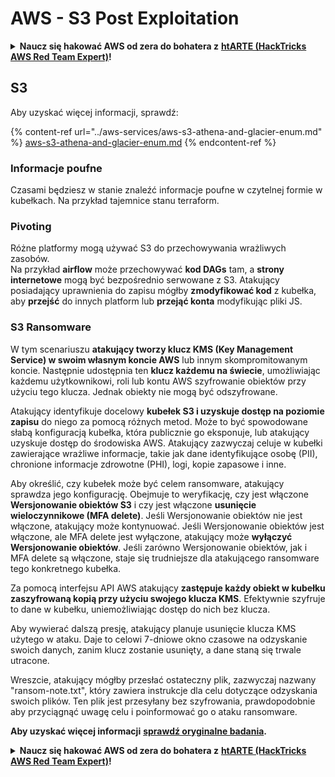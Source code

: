 # AWS - S3 Post Exploitation

<details>

<summary><strong>Naucz się hakować AWS od zera do bohatera z</strong> <a href="https://training.hacktricks.xyz/courses/arte"><strong>htARTE (HackTricks AWS Red Team Expert)</strong></a><strong>!</strong></summary>

Inne sposoby wsparcia HackTricks:

* Jeśli chcesz zobaczyć swoją **firmę reklamowaną w HackTricks** lub **pobrać HackTricks w formacie PDF**, sprawdź [**PLANY SUBSKRYPCYJNE**](https://github.com/sponsors/carlospolop)!
* Zdobądź [**oficjalne gadżety PEASS & HackTricks**](https://peass.creator-spring.com)
* Odkryj [**Rodzinę PEASS**](https://opensea.io/collection/the-peass-family), naszą kolekcję ekskluzywnych [**NFT**](https://opensea.io/collection/the-peass-family)
* **Dołącz do** 💬 [**grupy Discord**](https://discord.gg/hRep4RUj7f) lub [**grupy telegramowej**](https://t.me/peass) lub **śledź** nas na **Twitterze** 🐦 [**@hacktricks_live**](https://twitter.com/hacktricks_live)**.**
* **Podziel się swoimi sztuczkami hakerskimi, przesyłając PR-y do** [**HackTricks**](https://github.com/carlospolop/hacktricks) i [**HackTricks Cloud**](https://github.com/carlospolop/hacktricks-cloud) na GitHubie.

</details>

## S3

Aby uzyskać więcej informacji, sprawdź:

{% content-ref url="../aws-services/aws-s3-athena-and-glacier-enum.md" %}
[aws-s3-athena-and-glacier-enum.md](../aws-services/aws-s3-athena-and-glacier-enum.md)
{% endcontent-ref %}

### Informacje poufne

Czasami będziesz w stanie znaleźć informacje poufne w czytelnej formie w kubełkach. Na przykład tajemnice stanu terraform.

### Pivoting

Różne platformy mogą używać S3 do przechowywania wrażliwych zasobów.\
Na przykład **airflow** może przechowywać **kod DAGs** tam, a **strony internetowe** mogą być bezpośrednio serwowane z S3. Atakujący posiadający uprawnienia do zapisu mógłby **zmodyfikować kod** z kubełka, aby **przejść** do innych platform lub **przejąć konta** modyfikując pliki JS.

### S3 Ransomware

W tym scenariuszu **atakujący tworzy klucz KMS (Key Management Service) w swoim własnym koncie AWS** lub innym skompromitowanym koncie. Następnie udostępnia ten **klucz każdemu na świecie**, umożliwiając każdemu użytkownikowi, roli lub kontu AWS szyfrowanie obiektów przy użyciu tego klucza. Jednak obiekty nie mogą być odszyfrowane.

Atakujący identyfikuje docelowy **kubełek S3 i uzyskuje dostęp na poziomie zapisu** do niego za pomocą różnych metod. Może to być spowodowane słabą konfiguracją kubełka, która publicznie go eksponuje, lub atakujący uzyskuje dostęp do środowiska AWS. Atakujący zazwyczaj celuje w kubełki zawierające wrażliwe informacje, takie jak dane identyfikujące osobę (PII), chronione informacje zdrowotne (PHI), logi, kopie zapasowe i inne.

Aby określić, czy kubełek może być celem ransomware, atakujący sprawdza jego konfigurację. Obejmuje to weryfikację, czy jest włączone **Wersjonowanie obiektów S3** i czy jest włączone **usunięcie wieloczynnikowe (MFA delete)**. Jeśli Wersjonowanie obiektów nie jest włączone, atakujący może kontynuować. Jeśli Wersjonowanie obiektów jest włączone, ale MFA delete jest wyłączone, atakujący może **wyłączyć Wersjonowanie obiektów**. Jeśli zarówno Wersjonowanie obiektów, jak i MFA delete są włączone, staje się trudniejsze dla atakującego ransomware tego konkretnego kubełka.

Za pomocą interfejsu API AWS atakujący **zastępuje każdy obiekt w kubełku zaszyfrowaną kopią przy użyciu swojego klucza KMS**. Efektywnie szyfruje to dane w kubełku, uniemożliwiając dostęp do nich bez klucza.

Aby wywierać dalszą presję, atakujący planuje usunięcie klucza KMS użytego w ataku. Daje to celowi 7-dniowe okno czasowe na odzyskanie swoich danych, zanim klucz zostanie usunięty, a dane staną się trwale utracone.

Wreszcie, atakujący mógłby przesłać ostateczny plik, zazwyczaj nazwany "ransom-note.txt", który zawiera instrukcje dla celu dotyczące odzyskania swoich plików. Ten plik jest przesyłany bez szyfrowania, prawdopodobnie aby przyciągnąć uwagę celu i poinformować go o ataku ransomware.

**Aby uzyskać więcej informacji** [**sprawdź oryginalne badania**](https://rhinosecuritylabs.com/aws/s3-ransomware-part-1-attack-vector/)**.**

<details>

<summary><strong>Naucz się hakować AWS od zera do bohatera z</strong> <a href="https://training.hacktricks.xyz/courses/arte"><strong>htARTE (HackTricks AWS Red Team Expert)</strong></a><strong>!</strong></summary>

Inne sposoby wsparcia HackTricks:

* Jeśli chcesz zobaczyć swoją **firmę reklamowaną w HackTricks** lub **pobrać HackTricks w formacie PDF**, sprawdź [**PLANY SUBSKRYPCYJNE**](https://github.com/sponsors/carlospolop)!
* Zdobądź [**oficjalne gadżety PEASS & HackTricks**](https://peass.creator-spring.com)
* Odkryj [**Rodzinę PEASS**](https://opensea.io/collection/the-peass-family), naszą kolekcję ekskluzywnych [**NFT**](https://opensea.io/collection/the-peass-family)
* **Dołącz do** 💬 [**grupy Discord**](https://discord.gg/hRep4RUj7f) lub [**grupy telegramowej**](https://t.me/peass) lub **śledź** nas na **Twitterze** 🐦 [**@hacktricks_live**](https://twitter.com/hacktricks_live)**.**
* **Podziel się swoimi sztuczkami hakerskimi, przesyłając PR-y do** [**HackTricks**](https://github.com/carlospolop/hacktricks) i [**HackTricks Cloud**](https://github.com/carlospolop/hacktricks-cloud) na GitHubie.

</details>
